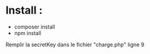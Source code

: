 # Install :

- composer install
- npm install

Remplir la secretKey dans le fichier "charge.php" ligne 9